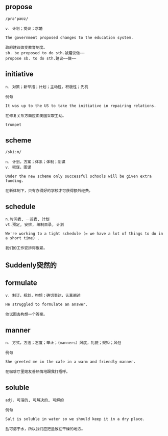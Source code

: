 ## propose
```
/prə'pəʊz/

v. 计划；提议；求婚

The government proposed changes to the education system.

政府建议改变教育制度。
sb. be proposed to do sth.被建议做⋯⋯
propose sb. to do sth.建议⋯⋯做⋯⋯
```
## initiative
```
n. 对策；新举措；计划；主动性，积极性；先机

例句

It was up to the US to take the initiative in repairing relations.

在修复关系方面应由美国采取主动。

trumpet
```

## scheme
```
/skiːm/

n. 计划，方案；体系；体制；阴谋
v. 密谋，图谋

Under the new scheme only successful schools will be given extra funding.

在新体制下，只有办得好的学校才可获得额外经费。
```

## schedule
```
n.时间表, 一览表, 计划 
vt.预定, 安排, 编制目录, 计划

We're working to a tight schedule (= we have a lot of things to do in a short time) .

我们的工作安排得很紧。
```
## Suddenly突然的

## formulate
```
v. 制订，规划，构想；确切表达，认真阐述

He struggled to formulate an answer.

他试图去构想一个答案。
```
## manner
```
n. 方式，方法；态度；举止；（manners）风度，礼貌；规矩；风俗

例句

She greeted me in the cafe in a warm and friendly manner.

在咖啡厅里她友善热情地跟我打招呼。
```
## soluble
```
adj. 可溶的, 可解决的, 可解的

例句

Salt is soluble in water so we should keep it in a dry place.

盐可溶于水，所以我们应把盐放在干燥的地方。
```